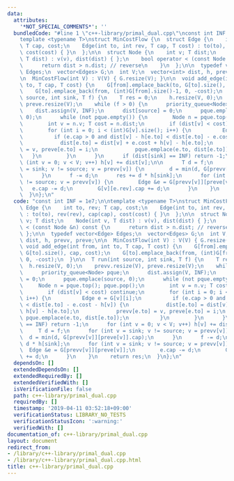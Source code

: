 ```yaml
---
data:
  attributes:
    '*NOT_SPECIAL_COMMENTS*': ''
  bundledCode: "#line 1 \"c++-library/primal_dual.cpp\"\nconst int INF = 1e7;\n\n\
    template <typename T>\nstruct MinCostFlow {\n  struct Edge {\n    int to, rev;\
    \ T cap, cost;\n    Edge(int to, int rev, T cap, T cost) : to(to), rev(rev), cap(cap),\
    \ cost(cost) { }\n  };\n\n  struct Node {\n    int v; T dist;\n    Node(int v,\
    \ T dist) : v(v), dist(dist) { };\n    bool operator < (const Node &n) const {\n\
    \      return dist > n.dist; // reverse\n    }\n  };\n\n  typedef vector<Edge>\
    \ Edges;\n  vector<Edges> G;\n  int V;\n  vector<int> dist, h, prevv, preve;\n\
    \n  MinCostFlow(int V) : V(V) { G.resize(V); }\n\n  void add_edge(int from, int\
    \ to, T cap, T cost) {\n    G[from].emplace_back(to, G[to].size(), cap, cost);\n\
    \    G[to].emplace_back(from, (int)G[from].size()-1, 0, -cost);\n  }\n\n  T run(int\
    \ source, int sink, T f) {\n    T res = 0;\n    h.resize(V, 0);\n    prevv.resize(V),\
    \ preve.resize(V);\n    while (f > 0) {\n      priority_queue<Node> pque;\n  \
    \    dist.assign(V, INF);\n      dist[source] = 0;\n      pque.emplace(source,\
    \ 0);\n      while (not pque.empty()) {\n        Node n = pque.top(); pque.pop();\n\
    \        int v = n.v; T cost = n.dist;\n        if (dist[v] < cost) continue;\n\
    \        for (int i = 0; i < (int)G[v].size(); i++) {\n          Edge e = G[v][i];\n\
    \          if (e.cap > 0 and dist[v] - h[e.to] < dist[e.to] - e.cost - h[v]) {\n\
    \            dist[e.to] = dist[v] + e.cost + h[v] - h[e.to];\n            prevv[e.to]\
    \ = v, preve[e.to] = i;\n            pque.emplace(e.to, dist[e.to]);\n       \
    \   }\n        }\n      }\n      if (dist[sink] == INF) return -1;\n      for\
    \ (int v = 0; v < V; v++) h[v] += dist[v];\n\n      T d = f;\n      for (int v\
    \ = sink; v != source; v = prevv[v]) {\n        d = min(d, G[prevv[v]][preve[v]].cap);\n\
    \      }\n      f -= d;\n      res += d * h[sink];\n      for (int v = sink; v\
    \ != source; v = prevv[v]) {\n        Edge &e = G[prevv[v]][preve[v]];\n     \
    \   e.cap -= d;\n        G[v][e.rev].cap += d;\n      }\n    }\n    return res;\n\
    \  }\n};\n"
  code: "const int INF = 1e7;\n\ntemplate <typename T>\nstruct MinCostFlow {\n  struct\
    \ Edge {\n    int to, rev; T cap, cost;\n    Edge(int to, int rev, T cap, T cost)\
    \ : to(to), rev(rev), cap(cap), cost(cost) { }\n  };\n\n  struct Node {\n    int\
    \ v; T dist;\n    Node(int v, T dist) : v(v), dist(dist) { };\n    bool operator\
    \ < (const Node &n) const {\n      return dist > n.dist; // reverse\n    }\n \
    \ };\n\n  typedef vector<Edge> Edges;\n  vector<Edges> G;\n  int V;\n  vector<int>\
    \ dist, h, prevv, preve;\n\n  MinCostFlow(int V) : V(V) { G.resize(V); }\n\n \
    \ void add_edge(int from, int to, T cap, T cost) {\n    G[from].emplace_back(to,\
    \ G[to].size(), cap, cost);\n    G[to].emplace_back(from, (int)G[from].size()-1,\
    \ 0, -cost);\n  }\n\n  T run(int source, int sink, T f) {\n    T res = 0;\n  \
    \  h.resize(V, 0);\n    prevv.resize(V), preve.resize(V);\n    while (f > 0) {\n\
    \      priority_queue<Node> pque;\n      dist.assign(V, INF);\n      dist[source]\
    \ = 0;\n      pque.emplace(source, 0);\n      while (not pque.empty()) {\n   \
    \     Node n = pque.top(); pque.pop();\n        int v = n.v; T cost = n.dist;\n\
    \        if (dist[v] < cost) continue;\n        for (int i = 0; i < (int)G[v].size();\
    \ i++) {\n          Edge e = G[v][i];\n          if (e.cap > 0 and dist[v] - h[e.to]\
    \ < dist[e.to] - e.cost - h[v]) {\n            dist[e.to] = dist[v] + e.cost +\
    \ h[v] - h[e.to];\n            prevv[e.to] = v, preve[e.to] = i;\n           \
    \ pque.emplace(e.to, dist[e.to]);\n          }\n        }\n      }\n      if (dist[sink]\
    \ == INF) return -1;\n      for (int v = 0; v < V; v++) h[v] += dist[v];\n\n \
    \     T d = f;\n      for (int v = sink; v != source; v = prevv[v]) {\n      \
    \  d = min(d, G[prevv[v]][preve[v]].cap);\n      }\n      f -= d;\n      res +=\
    \ d * h[sink];\n      for (int v = sink; v != source; v = prevv[v]) {\n      \
    \  Edge &e = G[prevv[v]][preve[v]];\n        e.cap -= d;\n        G[v][e.rev].cap\
    \ += d;\n      }\n    }\n    return res;\n  }\n};\n"
  dependsOn: []
  extendedDependsOn: []
  extendedRequiredBy: []
  extendedVerifiedWith: []
  isVerificationFile: false
  path: c++-library/primal_dual.cpp
  requiredBy: []
  timestamp: '2019-04-11 03:52:18+09:00'
  verificationStatus: LIBRARY_NO_TESTS
  verificationStatusIcon: ':warning:'
  verifiedWith: []
documentation_of: c++-library/primal_dual.cpp
layout: document
redirect_from:
- /library/c++-library/primal_dual.cpp
- /library/c++-library/primal_dual.cpp.html
title: c++-library/primal_dual.cpp
---
```

